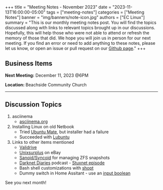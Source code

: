 +++
title = "Meeting Notes - November 2023"
date = "2023-11-13T16:00:00-05:00"
tags = ["meeting-notes"]
categories = ["Meeting Notes"]
banner = "img/banners/note-icon.jpg"
authors = ["EC Linux"]
summary = "This is our monthly meeting notes post. You will find the topics discussed along with links to relevant topics brought up in our discussions. Hopefully, this will help those who were not able to attend or refresh the memory of those that did. We hope you will join us in person for our next meeting. If you find an error or need to add anything to these notes, please let us know, or open an issue or pull request on our [Github page](https://github.com/brettrbarker/eclinux.org)."
+++
## Business Items

**Next Meeting:** December 11, 2023 @6PM

**Location:** Beachside Community Church

* * *

## Discussion Topics

1. asciinema
    * [asciinema.org](https://asciinema.org/)
2. Installing Linux on old Netbook
    * Tried [Ubuntu Mate](https://ubuntu-mate.org/), but installer had a failure
    * Succeeded with [Lubuntu](https://lubuntu.me/)
3. Links to other items mentioned
    * [Validrive](https://www.grc.com/validrive.htm)
    * [Unixsurplus](https://www.ebay.com/str/unixsurpluscom) on eBay
    * [Sanoid/Syncoid](https://github.com/jimsalterjrs/sanoid) for managing ZFS snapshots
    * [Darknet Diaries](https://darknetdiaries.com/) podcast - [Stuxnet episode](https://darknetdiaries.com/episode/29/)
    * Bash shell customizations with [shopt](https://www.howtogeek.com/691980/how-to-customize-the-bash-shell-with-shopt/)
    * Dummy switch in Home Assitant - use an [input boolean](https://www.home-assistant.io/integrations/input_boolean/)

See you next month!
